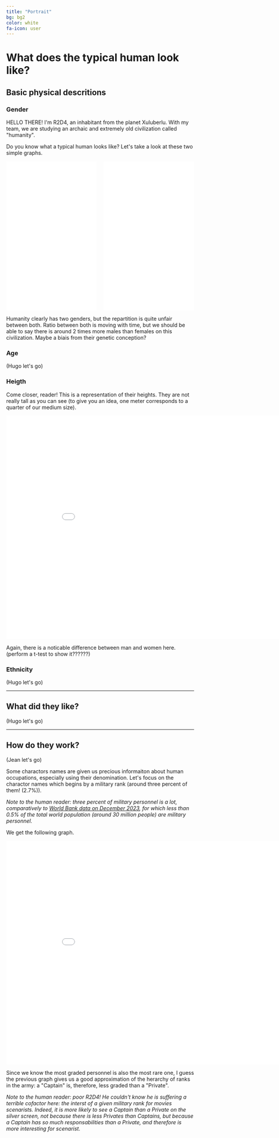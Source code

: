 ```yaml
---
title: "Portrait"
bg: bg2
color: white
fa-icon: user
---
```


# What does the typical human look like?


## Basic physical descritions

### Gender
HELLO THERE! I'm R2D4, an inhabitant from the planet Xuluberlu. With my team, we are studying an archaic and extremely old civilization called "humanity". 

Do you know what a typical human looks like? 
Let's take a look at these two simple graphs.

<!-- include the first plot -->
<!-- <iframe src="img/html/jean_.html" width="1000" height="600" frameborder="0" style="border: 0px"></iframe> -->

<div style="display: flex;">

  <div style="width: 50%; padding-right: 10px;">
    <!-- Content of the left graph -->
    <iframe src="img/html/jean_character_gender.html" width="100%" height="400px" frameborder="0"></iframe>
  </div>

  <div style="width: 50%; padding-left: 10px;">
    <!-- Content of the right graph -->
    <iframe src="img/html/jean_evolution_gender_distribution.html" width="100%" height="400px" frameborder="0"></iframe>
  </div>

</div>

Humanity clearly has two genders, but the repartition is quite unfair between both. Ratio between both is moving with time, but we should be able to say there is around 2 times more males than females on this civilization. Maybe a biais from their genetic conception?


### Age
(Hugo let's go)


### Heigth
Come closer, reader! This is a representation of their heights. They are not really tall as you can see (to give you an idea, one meter corresponds to a quarter of our medium size).

<iframe src="img/html/jean_actors_height.html" width="900" height="600" frameborder="0" style="border: 0px"></iframe>

Again, there is a noticable difference between man and women here. (perform a t-test to show it??????)




### Ethnicity
(Hugo let's go)



-------------------------

## What did they like?
(Hugo let's go)




-------------------------

## How do they work?
(Jean let's go)

Some charactors names are given us precious informaiton about human occupations, especially using their denomination. Let's focus on the charactor names which begins by a military rank (around three percent of them! (2.7%)).

*Note to the human reader: three percent of military personnel is a lot, comparatively to [World Bank data on December 2023](https://tradingeconomics.com/world/armed-forces-personnel-total-wb-data.html), for which less than 0.5% of the total world population (around 30 million people) are military personnel.*

We get the following graph.

<iframe src="img/html/jean_rank_distribution.html" width="900" height="600" frameborder="0" style="border: 0px"></iframe>

Since we know the most graded personnel is also the most rare one, I guess the previous graph gives us a good approximation of the herarchy of ranks in the army: a "Captain" is, therefore, less graded than a "Private".

*Note to the human reader: poor R2D4! He couldn't know he is suffering a terrible cofactor here: the interst of a given military rank for movies scenarists. Indeed, it is more likely to see a Captain than a Private on the silver screen, not because there is less Privates than Captains, but because a Captain has so much responsabilities than a Private, and therefore is more interesting for scenarist.*